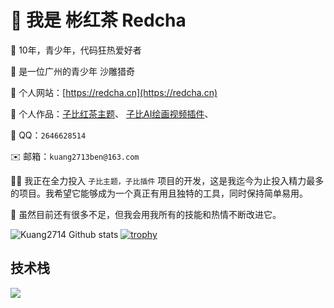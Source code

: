 # 👋 我是 彬红茶 Redcha

🌈 10年，青少年，代码狂热爱好者

🌝 是一位广州的青少年 沙雕猎奇

🏡 个人网站：[https://redcha.cn](https://redcha.cn)

🎉 个人作品：[子比红茶主题](https://blog.redcha.cn/product/红茶子主题)、
[子比AI绘画视频插件](https://blog.redcha.cn/product/子比AI绘画视频插件)、

💬 QQ：`2646628514`

✉️ 邮箱：`kuang2713ben@163.com`

👨‍💻 我正在全力投入 `子比主题，子比插件` 项目的开发，这是我迄今为止投入精力最多的项目。我希望它能够成为一个真正有用且独特的工具，同时保持简单易用。

🌱 虽然目前还有很多不足，但我会用我所有的技能和热情不断改进它。

![Kuang2714 Github stats](https://github-readme-stats.vercel.app/api?username=kuang2714&show_icons=true&theme=transparent)
[![trophy](https://github-profile-trophy.vercel.app/?username=kuang2714)](https://github.com/kuang2714/kuang2714)

## 技术栈

<p align="left">
  <a href="https://skillicons.dev">
    <img src="https://skillicons.dev/icons?i=html,css,javascript,typescript,jquery,less,scss,tailwind,react,nextjs,remix,redux,vue,nuxt,pinia,electron,webpack,vite,npm,yarn,pnpm,md,git,github,java,spring,maven,python,flask,express,nodejs,nestjs,prisma,mysql,redis,vercel,docker,linux,vscode,idea,webstorm,pycharm,postman,ps" />
  </a>
</p>
